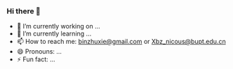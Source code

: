 ### Hi there 👋

- 🔭 I’m currently working on ...
- 🌱 I’m currently learning ...
- 📫 How to reach me: binzhuxie@gmail.com or Xbz_nicous@bupt.edu.cn
- 😄 Pronouns: ...
- ⚡ Fun fact: ...
